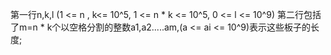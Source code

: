 ﻿第一行n,k,l (1 <= n , k<= 10^5, 1 <= n \* k <= 10^5, 0 <= l <= 10^9)
第二行包括了m=n \* k个以空格分割的整数a1,a2.....am,(a <= ai <= 10^9)表示这些板子的长度;